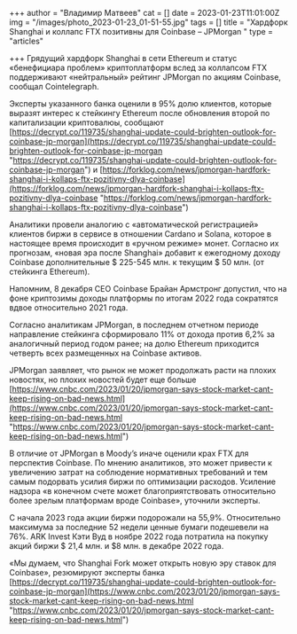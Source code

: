 +++
author = "Владимир Матвеев"
cat = []
date = 2023-01-23T11:01:00Z
img = "/images/photo_2023-01-23_01-51-55.jpg"
tags = []
title = "Хардфорк Shanghai и коллапс FTX позитивны для Coinbase – JPMorgan "
type = "articles"

+++
Грядущий хардфорк Shanghai в сети Ethereum и статус «бенефициара проблем» криптоплатформ вслед за коллапсом FTX поддерживают «нейтральный» рейтинг JPMorgan по акциям Coinbase, сообщал Cointelegraph.

Эксперты указанного банка оценили в 95% долю клиентов, которые выразят интерес к стейкингу Ethereum после обновления второй по капитализации криптовалюы, сообщают [https://decrypt.co/119735/shanghai-update-could-brighten-outlook-for-coinbase-jp-morgan](https://decrypt.co/119735/shanghai-update-could-brighten-outlook-for-coinbase-jp-morgan "https://decrypt.co/119735/shanghai-update-could-brighten-outlook-for-coinbase-jp-morgan")  и [https://forklog.com/news/jpmorgan-hardfork-shanghai-i-kollaps-ftx-pozitivny-dlya-coinbase](https://forklog.com/news/jpmorgan-hardfork-shanghai-i-kollaps-ftx-pozitivny-dlya-coinbase "https://forklog.com/news/jpmorgan-hardfork-shanghai-i-kollaps-ftx-pozitivny-dlya-coinbase")

Аналитики провели аналогию с «автоматической регистрацией» клиентов биржи в сервисе в отношении Cardano и Solana, которое в настоящее время происходит в «ручном режиме» монет. Согласно их прогнозам, «новая эра после Shanghai» добавит к ежегодному доходу Coinbase дополнительные $ 225-545 млн. к текущим $ 50 млн. (от стейкинга Ethereum).

Напомним, 8 декабря CEO Coinbase Брайан Армстронг допустил, что на фоне криптозимы доходы платформы по итогам 2022 года сократятся вдвое относительно 2021 года.

Согласно аналитикам JPMorgan, в последнем отчетном периоде направление стейкинга сформировало 11% от дохода против 6,2% за аналогичный период годом ранее; на долю Ethereum приходится четверть всех размещенных на Coinbase активов.

JPMorgan заявляет, что рынок не может продолжать расти на плохих новостях, но плохих новостей будет еще больше [https://www.cnbc.com/2023/01/20/jpmorgan-says-stock-market-cant-keep-rising-on-bad-news.html](https://www.cnbc.com/2023/01/20/jpmorgan-says-stock-market-cant-keep-rising-on-bad-news.html "https://www.cnbc.com/2023/01/20/jpmorgan-says-stock-market-cant-keep-rising-on-bad-news.html")

В отличие от JPMorgan в Moody’s иначе оценили крах FTX для перспектив Coinbase. По мнению аналитиков, это может привести к увеличению затрат на соблюдение нормативных требований и тем самым подорвать усилия биржи по оптимизации расходов. Усиление надзора «в конечном счете может благоприятствовать относительно более зрелым платформам вроде Coinbase», уточнили эксперты.

C начала 2023 года акции биржи подорожали на 55,9%. Относительно максимума за последние 52 недели ценные бумаги подешевели на 76%. ARK Invest Кэти Вуд в ноябре 2022 года потратила на покупку акций биржи $ 21,4 млн. и $8 млн. в декабре 2022 года.

«Мы думаем, что Shanghai Fork может открыть новую эру ставок для Coinbase», резюмируют эксперты банка [https://decrypt.co/119735/shanghai-update-could-brighten-outlook-for-coinbase-jp-morgan](https://www.cnbc.com/2023/01/20/jpmorgan-says-stock-market-cant-keep-rising-on-bad-news.html "https://www.cnbc.com/2023/01/20/jpmorgan-says-stock-market-cant-keep-rising-on-bad-news.html")
